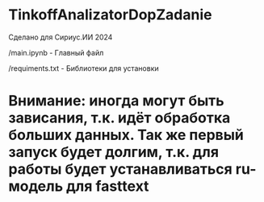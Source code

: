 # TinkoffAnalizatorDopZadanie
Сделано для Сириус.ИИ 2024

/main.ipynb - Главный файл

/requiments.txt - Библиотеки для установки

# Внимание: иногда могут быть зависания, т.к. идёт обработка больших данных. Так же первый запуск будет долгим, т.к. для работы будет устанавливаться ru-модель для fasttext
